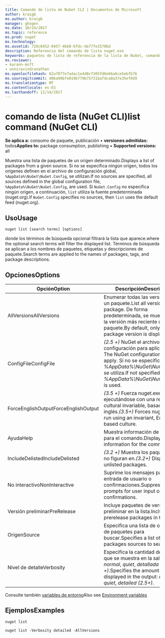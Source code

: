 ```yaml
---
title: Comando de lista de NuGet CLI | Documentos de Microsoft
author: kraigb
ms.author: kraigb
manager: ghogen
ms.date: 10/24/2017
ms.topic: reference
ms.prod: nuget
ms.technology: 
ms.assetid: 728c8452-0457-4bb8-bfdc-de77fe1570bd
description: Referencia del comando de lista nuget.exe
keywords: paquetes de lista de referencia de la lista de NuGet, comando
ms.reviewer:
- karann-msft
- unniravindranathan
ms.openlocfilehash: 62a7077e7adac1e4d8cf305fd6e66a6ce5ebfb76
ms.sourcegitcommit: d0ba99bfe019b779b75731bafdca8a37e35ef0d9
ms.translationtype: MT
ms.contentlocale: es-ES
ms.lasthandoff: 12/14/2017
---
```

# <a name="list-command-nuget-cli"></a><span data-ttu-id="f3aac-104">comando de lista (NuGet CLI)</span><span class="sxs-lookup"><span data-stu-id="f3aac-104">list command (NuGet CLI)</span></span>

<span data-ttu-id="f3aac-105">**Se aplica a:** consumo de paquete, publicación &bullet; **versiones admitidas:** todos</span><span class="sxs-lookup"><span data-stu-id="f3aac-105">**Applies to:** package consumption, publishing &bullet; **Supported versions:** all</span></span>

<span data-ttu-id="f3aac-106">Muestra una lista de paquetes de un origen determinado.</span><span class="sxs-lookup"><span data-stu-id="f3aac-106">Displays a list of packages from a given source.</span></span> <span data-ttu-id="f3aac-107">Si no se especifica ningún origen, todos los orígenes definen en el archivo de configuración global, `%AppData%\NuGet\NuGet.Config`, se utilizan.</span><span class="sxs-lookup"><span data-stu-id="f3aac-107">If no sources are specified, all sources defined in the global configuration file, `%AppData%\NuGet\NuGet.Config`, are used.</span></span> <span data-ttu-id="f3aac-108">Si `NuGet.Config` no especifica ningún origen, a continuación, `list` utiliza la fuente predeterminada (nuget.org).</span><span class="sxs-lookup"><span data-stu-id="f3aac-108">If `NuGet.Config` specifies no sources, then `list` uses the default feed (nuget.org).</span></span>

## <a name="usage"></a><span data-ttu-id="f3aac-109">Uso</span><span class="sxs-lookup"><span data-stu-id="f3aac-109">Usage</span></span>

```
nuget list [search terms] [options]
```

<span data-ttu-id="f3aac-110">donde los términos de búsqueda opcional filtrará la lista que aparece.</span><span class="sxs-lookup"><span data-stu-id="f3aac-110">where the optional search terms will filter the displayed list.</span></span> <span data-ttu-id="f3aac-111">Términos de búsqueda se aplican a los nombres de paquetes, etiquetas y descripciones de paquete.</span><span class="sxs-lookup"><span data-stu-id="f3aac-111">Search terms are applied to the names of packages, tags, and package descriptions.</span></span>

## <a name="options"></a><span data-ttu-id="f3aac-112">Opciones</span><span class="sxs-lookup"><span data-stu-id="f3aac-112">Options</span></span>
| <span data-ttu-id="f3aac-113">Opción</span><span class="sxs-lookup"><span data-stu-id="f3aac-113">Option</span></span> | <span data-ttu-id="f3aac-114">Descripción</span><span class="sxs-lookup"><span data-stu-id="f3aac-114">Description</span></span> |
| --- | --- |
| <span data-ttu-id="f3aac-115">AllVersions</span><span class="sxs-lookup"><span data-stu-id="f3aac-115">AllVersions</span></span> | <span data-ttu-id="f3aac-116">Enumerar todas las versiones de un paquete.</span><span class="sxs-lookup"><span data-stu-id="f3aac-116">List all versions of a package.</span></span> <span data-ttu-id="f3aac-117">De forma predeterminada, se muestra solo la versión más reciente del paquete.</span><span class="sxs-lookup"><span data-stu-id="f3aac-117">By default, only the latest package version is displayed.</span></span> |
| <span data-ttu-id="f3aac-118">ConfigFile</span><span class="sxs-lookup"><span data-stu-id="f3aac-118">ConfigFile</span></span> | <span data-ttu-id="f3aac-119">*(2.5 +)*  NuGet el archivo de configuración para aplicar.</span><span class="sxs-lookup"><span data-stu-id="f3aac-119">*(2.5+)* The NuGet configuration file to apply.</span></span> <span data-ttu-id="f3aac-120">Si no se especifica, *%AppData%\NuGet\NuGet.Config* se utiliza.</span><span class="sxs-lookup"><span data-stu-id="f3aac-120">If not specified, *%AppData%\NuGet\NuGet.Config* is used.</span></span> |
| <span data-ttu-id="f3aac-121">ForceEnglishOutput</span><span class="sxs-lookup"><span data-stu-id="f3aac-121">ForceEnglishOutput</span></span> | <span data-ttu-id="f3aac-122">*(3.5 +)*  Fuerza nuget.exe ejecutándose con una referencia cultural invariable, basados en el inglés.</span><span class="sxs-lookup"><span data-stu-id="f3aac-122">*(3.5+)* Forces nuget.exe to run using an invariant, English-based culture.</span></span> |
| <span data-ttu-id="f3aac-123">Ayuda</span><span class="sxs-lookup"><span data-stu-id="f3aac-123">Help</span></span> | <span data-ttu-id="f3aac-124">Muestra información de ayuda para el comando.</span><span class="sxs-lookup"><span data-stu-id="f3aac-124">Displays help information for the command.</span></span> |
| <span data-ttu-id="f3aac-125">IncludeDelisted</span><span class="sxs-lookup"><span data-stu-id="f3aac-125">IncludeDelisted</span></span> | <span data-ttu-id="f3aac-126">*(3.2 +)*  Muestra los paquetes que no figuran en.</span><span class="sxs-lookup"><span data-stu-id="f3aac-126">*(3.2+)* Display unlisted packages.</span></span> |
| <span data-ttu-id="f3aac-127">No interactivo</span><span class="sxs-lookup"><span data-stu-id="f3aac-127">NonInteractive</span></span> | <span data-ttu-id="f3aac-128">Suprime los mensajes para la entrada de usuario o confirmaciones.</span><span class="sxs-lookup"><span data-stu-id="f3aac-128">Suppresses prompts for user input or confirmations.</span></span> |
| <span data-ttu-id="f3aac-129">Versión preliminar</span><span class="sxs-lookup"><span data-stu-id="f3aac-129">PreRelease</span></span> | <span data-ttu-id="f3aac-130">Incluye paquetes de versión preliminar en la lista.</span><span class="sxs-lookup"><span data-stu-id="f3aac-130">Includes prerelease packages in the list.</span></span> |
| <span data-ttu-id="f3aac-131">Origen</span><span class="sxs-lookup"><span data-stu-id="f3aac-131">Source</span></span> | <span data-ttu-id="f3aac-132">Especifica una lista de orígenes de paquetes para buscar.</span><span class="sxs-lookup"><span data-stu-id="f3aac-132">Specifies a list of packages sources to search.</span></span> |
| <span data-ttu-id="f3aac-133">Nivel de detalle</span><span class="sxs-lookup"><span data-stu-id="f3aac-133">Verbosity</span></span> | <span data-ttu-id="f3aac-134">Especifica la cantidad de detalle que se muestra en la salida: *normal*, *quiet*, *detallada (2.5 +)*.</span><span class="sxs-lookup"><span data-stu-id="f3aac-134">Specifies the amount of detail displayed in the output: *normal*, *quiet*, *detailed (2.5+)*.</span></span> |

<span data-ttu-id="f3aac-135">Consulte también [variables de entorno](cli-ref-environment-variables.md)</span><span class="sxs-lookup"><span data-stu-id="f3aac-135">Also see [Environment variables](cli-ref-environment-variables.md)</span></span>

## <a name="examples"></a><span data-ttu-id="f3aac-136">Ejemplos</span><span class="sxs-lookup"><span data-stu-id="f3aac-136">Examples</span></span>

```
nuget list

nuget list -Verbosity detailed -AllVersions
```
